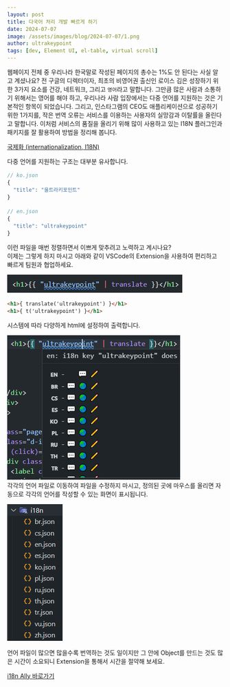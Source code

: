 ```yaml
---
layout: post
title: 다국어 처리 개발 빠르게 하기
date: 2024-07-07
image: /assets/images/blog/2024-07-07/1.png
author: ultrakeypoint
tags: [dev, Element UI, el-table, virtual scroll]
---
```


웹페이지 전체 중 우리나라 한국말로 작성된 페이지의 총수는 1%도 안 된다는 사실 알고 계셨나요? 전 구글의 디렉터이자, 최초의 비영어권 출신인 로이스 김은 성장하기 위한 3가지 요소를 건강, 네트워크, 그리고 `영어`라고 말합니다. 그만큼 많은 사람과 소통하기 위해서는 영어를 해야 하고, 우리나라 사람 입장에서는 다중 언어를 지원하는 것은 기본적인 항목이 되었습니다. 그리고, 인스타그램의 CEO도 애플리케이션으로 성공하기 위한 1가지를, 작은 번역 오류는 서비스를 이용하는 사용자의 실망감과 이탈률을 올린다고 말합니다. 이처럼 서비스의 품질을 올리기 위해 많이 사용하고 있는 I18N 플러그인과 패키지를 잘 활용하여 방법을 정리해 봅니다.

[국제화 (internationalization, I18N)]

다중 언어를 지원하는 구조는 대부분 유사합니다.

```js
// ko.json
{
  "title": "울트라키포인트"
}

// en.json
{
  "title": "ultrakeypoint"
}
```

이런 파일을 매번 정렬하면서 이쁘게 맞추려고 노력하고 계시나요?  
이제는 그렇게 하지 마시고 아래와 같이 VSCode의 Extension을 사용하여 편리하고 빠르게 팀원과 협업하세요.

![helper1]

```html
<h1>{ translate('ultrakeypoint') }</h1>
<h1>{ t('ultrakeypoint') }</h1>
```

시스템에 따라 다양하게 html에 설정하여 출력합니다.

![helper2]  
각각의 언어 파일로 이동하여 파일을 수정하지 마시고, 정의된 곳에 마우스를 올리면 자동으로 각각의 언어를 작성할 수 있는 화면이 표시됩니다.

![i18n Folder]

언어 파일이 많으면 많을수록 번역하는 것도 일이지만 그 안에 Object를 만드는 것도 많은 시간이 소요되니 Extension을 통해서 시간을 절약해 보세요.

[i18n Ally 바로가기]

[국제화 (internationalization, I18N)]: https://developer.mozilla.org/ko/docs/Glossary/Internationalization
[i18n Ally 바로가기]: https://marketplace.visualstudio.com/items?itemName=Lokalise.i18n-ally
[helper1]: /assets/images/blog/2024-07-07/2.png
[helper2]: /assets/images/blog/2024-07-07/3.png
[i18n Folder]: /assets/images/blog/2024-07-07/4.png
